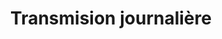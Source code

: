 ---
lang: fr
title: Transmision journalière
image: ../static/images/cards/icon-timesheet.png
imageAlt: Test
description: Tous les moments importants de la journée sont enregistrés. Du sourire à partager ou aux informations à faire passer, les parents et l’équipe ont accès aux résumés journaliers des enfants.
---